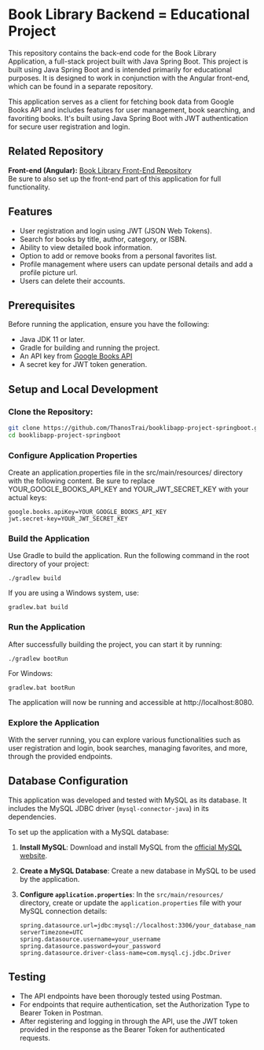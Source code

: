 # Book Library Backend = Educational Project

This repository contains the back-end code for the Book Library Application, a full-stack project built with Java Spring Boot. This project is built using Java Spring Boot and is intended primarily for educational purposes. It is designed to work in conjunction with the Angular front-end, which can be found in a separate repository. 

This application serves as a client for fetching book data from Google Books API and includes features for user management, book searching, and favoriting books. It's built using Java Spring Boot with JWT authentication for secure user registration and login. 

## Related Repository

**Front-end (Angular):** [Book Library Front-End Repository](https://github.com/ThanosTrai/booklibapp-project-angular)<br>
Be sure to also set up the front-end part of this application for full functionality.

## Features

- User registration and login using JWT (JSON Web Tokens).
- Search for books by title, author, category, or ISBN.
- Ability to view detailed book information.
- Option to add or remove books from a personal favorites list.
- Profile management where users can update personal details and add a profile picture url.
- Users can delete their accounts.

## Prerequisites

Before running the application, ensure you have the following:

- Java JDK 11 or later.
- Gradle for building and running the project.
- An API key from [Google Books API](https://developers.google.com/books/docs/v1/using#APIKey)
- A secret key for JWT token generation.

## Setup and Local Development

### **Clone the Repository:**
   ```sh
   git clone https://github.com/ThanosTrai/booklibapp-project-springboot.git
   cd booklibapp-project-springboot
   ```

### **Configure Application Properties**
Create an application.properties file in the src/main/resources/ directory with the following content. Be sure to replace YOUR_GOOGLE_BOOKS_API_KEY and YOUR_JWT_SECRET_KEY with your actual keys:
   ```
   google.books.apiKey=YOUR_GOOGLE_BOOKS_API_KEY
   jwt.secret-key=YOUR_JWT_SECRET_KEY
   ```

### **Build the Application**
Use Gradle to build the application. Run the following command in the root directory of your project:
   ```
   ./gradlew build
   ```
If you are using a Windows system, use:
   ```
   gradlew.bat build
   ```

### **Run the Application**
After successfully building the project, you can start it by running:
   ```
   ./gradlew bootRun
   ```
For Windows:
   ```
   gradlew.bat bootRun
   ```
The application will now be running and accessible at http://localhost:8080.

### **Explore the Application**
With the server running, you can explore various functionalities such as user registration and login, book searches, managing favorites, and more, through the provided endpoints.

## Database Configuration

This application was developed and tested with MySQL as its database. It includes the MySQL JDBC driver (`mysql-connector-java`) in its dependencies.

To set up the application with a MySQL database:

1. **Install MySQL**: Download and install MySQL from the [official MySQL website](https://www.mysql.com/).

2. **Create a MySQL Database**: Create a new database in MySQL to be used by the application.

3. **Configure `application.properties`**: In the `src/main/resources/` directory, create or update the `application.properties` file with your MySQL connection details:

   ```properties
   spring.datasource.url=jdbc:mysql://localhost:3306/your_database_name?serverTimezone=UTC
   spring.datasource.username=your_username
   spring.datasource.password=your_password
   spring.datasource.driver-class-name=com.mysql.cj.jdbc.Driver
   ```

## Testing
- The API endpoints have been thorougly tested using Postman.
- For endpoints that require authentication, set the Authorization Type to Bearer Token in Postman.
- After registering and logging in through the API, use the JWT token provided in the response as the Bearer Token for authenticated requests.
